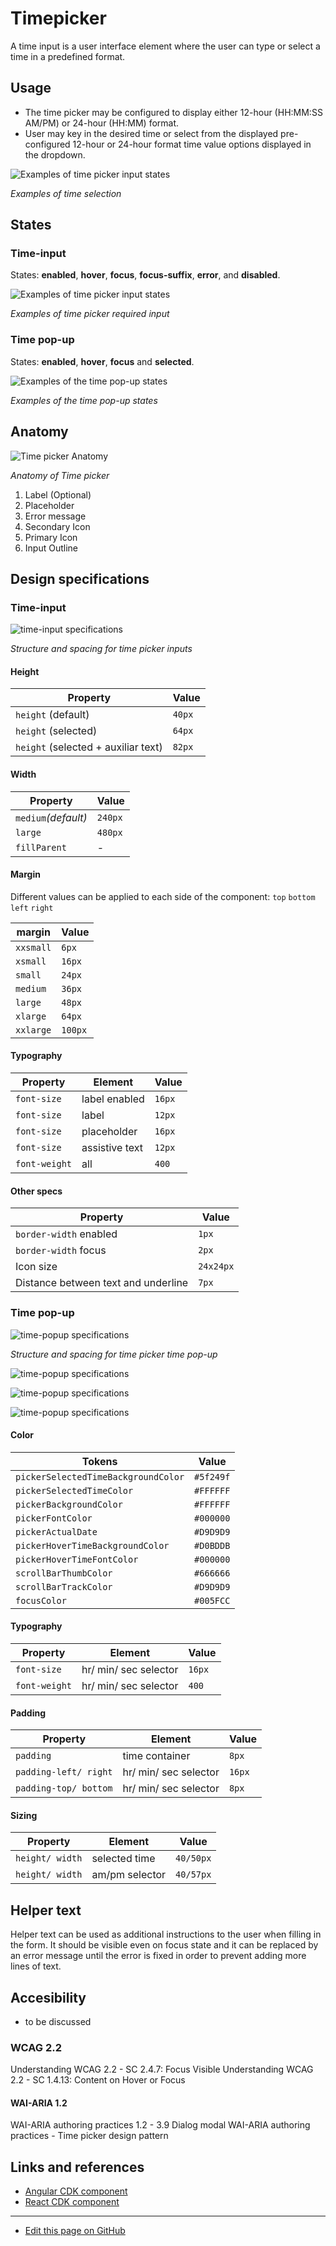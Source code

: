 # Timepicker

A time input is a user interface element where the user can type or select a time in a predefined format.

## Usage

- The time picker may be configured to display either 12-hour (HH:MM:SS AM/PM) or 24-hour (HH:MM) format.
- User may key in the desired time or select from the displayed pre-configured 12-hour or 24-hour format time value options displayed in the dropdown.

![Examples of time picker input states](images/timepicker_varients.png)

_Examples of time selection_

## States

### Time-input

States: **enabled**, **hover**, **focus**, **focus-suffix**, **error**, and **disabled**.

![Examples of time picker input states](images/timepicker_states.png)

_Examples of time picker required input_

### Time pop-up

States: **enabled**, **hover**, **focus** and **selected**.

![Examples of the time pop-up states](images/timepicker_popup.png)

_Examples of the time pop-up states_


## Anatomy

![Time picker Anatomy](images/timepicker_anatomy.png)

_Anatomy of Time picker_

1. Label (Optional)
2. Placeholder
3. Error message
4. Secondary Icon
5. Primary Icon
6. Input Outline

## Design specifications

### Time-input

![time-input specifications](images/timepicker_specs.png)

_Structure and spacing for time picker inputs_

#### Height

Property | Value    
-- | --
`height` (default) | `40px`
`height` (selected) | `64px`
`height` (selected + auxiliar text) | `82px`

#### Width

Property |  Value
-- |  --
`medium`_(default)_ | `240px`
`large` | `480px`
`fillParent` | -              

#### Margin

Different values can be applied to each side of the component:
```top``` ```bottom``` ```left``` ```right```

margin | Value
-- | --
`xxsmall` | `6px`
`xsmall` | `16px`
`small` | `24px`
`medium` | `36px`
`large` | `48px`
`xlarge` | `64px`
`xxlarge` | `100px`

#### Typography

Property|Element|Value     
--|--|--
`font-size` | label enabled | `16px`
`font-size` | label | `12px`
`font-size` | placeholder | `16px`
`font-size` | assistive text | `12px`
`font-weight` | all | `400`

#### Other specs

Property|Value    
--|--
`border-width` enabled | `1px`
`border-width` focus | `2px`
Icon size | `24x24px`
Distance between text and underline | `7px`

### Time pop-up

![time-popup specifications](images/timepicker_selection_specs.png)

_Structure and spacing for time picker time pop-up_

![time-popup specifications](images/timepicker_option_01.png)

![time-popup specifications](images/timepicker_option_02.png)

![time-popup specifications](images/timepicker_option_03.png)


#### Color

Tokens | Value      
--|--
`pickerSelectedTimeBackgroundColor` | `#5f249f`
`pickerSelectedTimeColor` | `#FFFFFF`
`pickerBackgroundColor` | `#FFFFFF`
`pickerFontColor` | `#000000`
`pickerActualDate` | `#D9D9D9`
`pickerHoverTimeBackgroundColor` | `#D0BDDB`
`pickerHoverTimeFontColor` | `#000000`
`scrollBarThumbColor` | `#666666`
`scrollBarTrackColor` | `#D9D9D9`
`focusColor` | `#005FCC`


#### Typography

Property | Element | Value     
--|--|--
`font-size`   | hr/ min/ sec selector | `16px`
`font-weight` | hr/ min/ sec selector | `400`

#### Padding

Property | Element | Value
--|--|--
`padding` | time container | `8px`
`padding-left/ right` | hr/ min/ sec selector   | `16px`
`padding-top/ bottom` | hr/ min/ sec selector   | `8px`

#### Sizing

Property | Element | Value
--|--|--
`height/ width` | selected time  | `40/50px`
`height/ width` | am/pm selector  | `40/57px`

## Helper text

Helper text can be used as additional instructions to the user when filling in the form. It should be visible even on focus state and it can be replaced by an error message until the error is fixed in order to prevent adding more lines of text.

## Accesibility

- to be discussed

### WCAG 2.2
Understanding WCAG 2.2 - SC 2.4.7: Focus Visible
Understanding WCAG 2.2 - SC 1.4.13: Content on Hover or Focus

#### WAI-ARIA 1.2
WAI-ARIA authoring practices 1.2 - 3.9 Dialog modal
WAI-ARIA authoring practices - Time picker design pattern

## Links and references

* [Angular CDK component](url)
* [React CDK component](url)

____________________________________________________________

* [Edit this page on GitHub](url)
